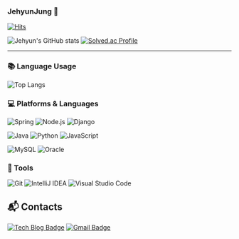 ### JehyunJung 👋

[![Hits](https://hits.seeyoufarm.com/api/count/incr/badge.svg?url=https%3A%2F%2Fgithub.com%2FJehyunJung&count_bg=%2379C83D&title_bg=%23555555&icon=&icon_color=%23E7E7E7&title=hits&edge_flat=false)](https://hits.seeyoufarm.com)

![Jehyun's GitHub stats](https://github-readme-stats.vercel.app/api?username=JehyunJung&count_private=true&show_icons=true&theme=radical)
[![Solved.ac Profile](http://mazassumnida.wtf/api/v2/generate_badge?boj=jhyun1000)](https://solved.ac/jhyun1000/)

---

### :books: Language Usage

![Top Langs](https://github-readme-stats.vercel.app/api/top-langs/?username=JehyunJung&layout=compact&theme=dark&exclude_repo=AlgorithmStudy,MachineLearningCourse,Data_Analysis)

### :computer: Platforms & Languages
![Spring](https://img.shields.io/badge/Spring-6DB33F.svg?&style=for-the-badge&logo=Spring&logoColor=white)
![Node.js](https://img.shields.io/badge/node.js-339933?style=for-the-badge&logo=Node.js&logoColor=white)
![Django](https://img.shields.io/badge/django-092E20?style=for-the-badge&logo=django&logoColor=white)

![Java](https://img.shields.io/badge/Java-007396.svg?&style=for-the-badge&logo=Java&logoColor=white)
![Python](https://img.shields.io/badge/Python-3776AB.svg?&style=for-the-badge&logo=Python&logoColor=white)
![JavaScript](https://img.shields.io/badge/JavaScript-F7DF1E.svg?&style=for-the-badge&logo=JavaScript&logoColor=white)

![MySQL](https://img.shields.io/badge/MySQL-4479A1.svg?&style=for-the-badge&logo=MySQL&logoColor=white)
![Oracle](https://img.shields.io/badge/Oracle-F80000.svg?&style=for-the-badge&logo=Oracle&logoColor=white)

### :wrench: Tools
![Git](https://img.shields.io/badge/Git-F05032.svg?&style=for-the-badge&logo=Git&logoColor=white)
![IntelliJ IDEA](https://img.shields.io/badge/IntelliJIDEA-000000.svg?style=for-the-badge&logo=intellij-idea&logoColor=white)
![Visual Studio Code](https://img.shields.io/badge/Visual%20Studio%20Code-007ACC.svg?&style=for-the-badge&logo=Visual%20Studio%20Code&logoColor=white)


## :mailbox_with_mail: Contacts
[![Tech Blog Badge](http://img.shields.io/badge/-Tech%20blog-black?style=flat-square&logo=github&link=https://jehyunjung.github.io/)](https://jehyunjung.github.io/)
[![Gmail Badge](https://img.shields.io/badge/Gmail-d14836?style=flat-square&logo=Gmail&logoColor=white&link=mailto:toojey7@gmail.com)](mailto:toojey7@gmail.com)
